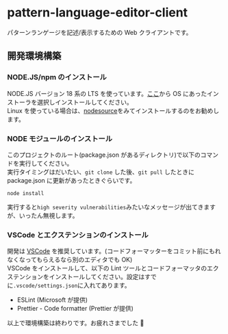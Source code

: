 # pattern-language-editor-client

パターンランゲージを記述/表示するための Web クライアントです。

## 開発環境構築

### NODE.JS/npm のインストール

NODE.JS バージョン 18 系の LTS を使っています。[ここ](https://nodejs.org/ja/download/)から OS にあったインストーラを選択しインストールしてください。  
Linux を使っている場合は、[nodesource](https://github.com/nodesource/distributions/blob/master/README.md)をみてインストールするのをお勧めします。

### NODE モジュールのインストール

このプロジェクトのルート(package.json があるディレクトリ)で以下のコマンドを実行してください。  
実行タイミングはだいたい、`git clone` した後、`git pull` したときに package.json に更新があったときぐらいです。

```
node install
```

実行すると`high severity vulnerabilities`みたいなメッセージが出てきますが、いったん無視します。

### VSCode とエクステンションのインストール

開発は [VSCode](https://azure.microsoft.com/ja-jp/products/visual-studio-code) を推奨しています。(コードフォーマッターをコミット前にもれなくなってもらえるなら別のエディタでも OK)  
VSCode をインストールして、以下の Lint ツールとコードフォーマッタのエクステンションをインストールしてください。設定はすでに`.vscode/settings.json`に入れてあります。

- ESLint (Microsoft が提供)
- Prettier - Code formatter (Prettier が提供)

以上で環境構築は終わりです。お疲れさまでした 🍣

